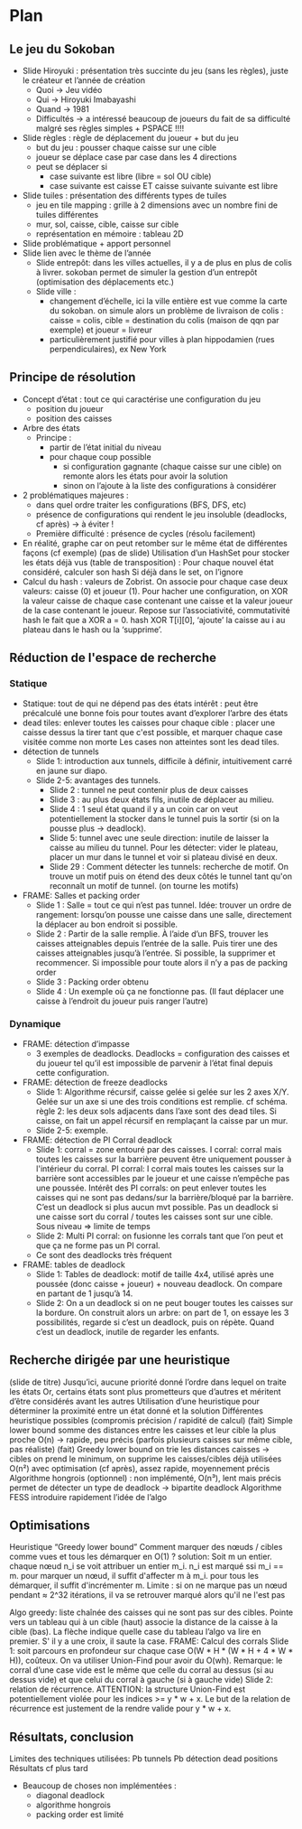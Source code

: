 # Plan

## Le jeu du Sokoban

* Slide Hiroyuki : présentation très succinte du jeu (sans les règles), juste le créateur et l’année de création
  * Quoi -> Jeu vidéo
  * Qui -> Hiroyuki Imabayashi
  * Quand -> 1981
  * Difficultés -> a intéressé beaucoup de joueurs du fait de sa difficulté malgré ses règles simples + PSPACE !!!!
* Slide règles : règle de déplacement du joueur + but du jeu
  * but du jeu : pousser chaque caisse sur une cible
  * joueur se déplace case par case dans les 4 directions
  * peut se déplacer si
    * case suivante est libre (libre = sol OU cible)
    * case suivante est caisse ET caisse suivante suivante est libre
* Slide tuiles : présentation des différents types de tuiles
  * jeu en tile mapping : grille à 2 dimensions avec un nombre fini de tuiles différentes
  * mur, sol, caisse, cible, caisse sur cible
  * représentation en mémoire : tableau 2D
* Slide problématique + apport personnel
* Slide lien avec le thème de l’année
  * Slide entrepôt: dans les villes actuelles, il y a de plus en plus de colis à livrer. sokoban permet de simuler la gestion d’un entrepôt (optimisation des déplacements etc.)
  * Slide ville :
    * changement d’échelle, ici la ville entière est vue comme la carte du sokoban. on simule alors un problème de livraison de colis : caisse = colis, cible = destination du colis (maison de qqn par exemple) et joueur = livreur
    * particulièrement justifié pour villes à plan hippodamien (rues perpendiculaires), ex New York


## Principe de résolution

* Concept d’état : tout ce qui caractérise une configuration du jeu
  * position du joueur
  * position des caisses
* Arbre des états
  * Principe :
    * partir de l’état initial du niveau
    * pour chaque coup possible
      * si configuration gagnante (chaque caisse sur une cible)
        on remonte alors les états pour avoir la solution
      * sinon on l’ajoute à la liste des configurations à considérer
* 2 problématiques majeures :
  * dans quel ordre traiter les configurations (BFS, DFS, etc)
  * présence de configurations qui rendent le jeu insoluble (deadlocks, cf après) -> à éviter !
  * Première difficulté : présence de cycles (résolu facilement)
* En réalité, graphe car on peut retomber sur le même état de différentes façons (cf exemple)
  (pas de slide) Utilisation d’un HashSet pour stocker les états déjà vus (table de transposition) :
  Pour chaque nouvel état considéré, calculer son hash
  Si déjà dans le set, on l’ignore
* Calcul du hash : valeurs de Zobrist. On associe pour chaque case deux valeurs: caisse (0) et joueur (1). Pour hacher une configuration, on XOR la valeur caisse de chaque case contenant une caisse et la valeur joueur de la case contenant le joueur. Repose sur l’associativité, commutativité hash le fait que a XOR a = 0. hash XOR T[i][0], ‘ajoute’ la caisse au i au plateau dans le hash ou la ‘supprime’.

## Réduction de l'espace de recherche
### Statique

* Statique:
  tout de qui ne dépend pas des états
  intérêt : peut être précalculé une bonne fois pour toutes avant d’explorer l’arbre des états
* dead tiles:
  enlever toutes les caisses
  pour chaque cible :
  placer une caisse dessus
  la tirer tant que c'est possible, et marquer chaque case visitée comme non morte
  Les cases non atteintes sont les dead tiles.
* détection de tunnels
  * Slide 1: introduction aux tunnels, difficile à définir, intuitivement carré en jaune sur diapo.
  * Slide 2-5: avantages des tunnels.
    * Slide 2 : tunnel ne peut contenir plus de deux caisses
    * Slide 3 : au plus deux états fils, inutile de déplacer au milieu.
    * Slide 4 : 1 seul état quand il y a un coin car on veut potentiellement la stocker dans le tunnel puis la sortir (si on la pousse plus -> deadlock).
    * Slide 5: tunnel avec une seule direction: inutile de laisser la caisse au milieu du tunnel. Pour les détecter: vider le plateau, placer un mur dans le tunnel et voir si plateau divisé en deux.
    * Slide 29 : Comment détecter les tunnels: recherche de motif. On trouve un motif puis on étend des deux côtés le tunnel tant qu'on reconnaît un motif de tunnel. (on tourne les motifs)
* FRAME: Salles et packing order
  * Slide 1 : Salle = tout ce qui n’est pas tunnel. Idée: trouver un ordre de rangement: lorsqu’on pousse une caisse dans une salle, directement la déplacer au bon endroit si possible.
  * Slide 2 : Partir de la salle remplie. À l’aide d’un BFS, trouver les caisses atteignables depuis l’entrée de la salle. Puis tirer une des caisses atteignables jusqu’à l’entrée. Si possible, la supprimer et recommencer. Si impossible pour toute alors il n’y a pas de packing order
  * Slide 3 : Packing order obtenu
  * Slide 4 : Un exemple où ça ne fonctionne pas. (Il faut déplacer une caisse à l’endroit du joueur puis ranger l’autre)

### Dynamique

* FRAME: détection d’impasse
  * 3 exemples de deadlocks. Deadlocks = configuration des caisses et du joueur tel qu’il est impossible de parvenir à l’état final depuis cette configuration.
* FRAME: détection de freeze deadlocks
  * Slide 1: Algorithme récursif, caisse gelée si gelée sur les 2 axes X/Y. Gelée sur un axe si une des trois conditions est remplie. cf schéma. règle 2: les deux sols adjacents dans l’axe sont des dead tiles. Si caisse, on fait un appel récursif en remplaçant la caisse par un mur.
  * Slide 2-5: exemple.
* FRAME: détection de PI Corral deadlock
  * Slide 1: corral = zone entouré par des caisses. I corral: corral mais toutes les caisses sur la barrière peuvent être uniquement pousser à l'intérieur du corral. PI corral: I corral mais toutes les caisses sur la barrière sont accessibles par le joueur et une caisse n’empêche pas une poussée. Intérêt des PI corrals: on peut enlever toutes les caisses qui ne sont pas dedans/sur la barrière/bloqué par la barrière. C’est un deadlock si plus aucun mvt possible. Pas un deadlock si une caisse sort du corral / toutes les caisses sont sur une cible. Sous niveau => limite de temps
  * Slide 2: Multi PI corral: on fusionne les corrals tant que l’on peut et que ça ne forme pas un PI corral.
  * Ce sont des deadlocks très fréquent
* FRAME: tables de deadlock
  * Slide 1: Tables de deadlock: motif de taille 4x4, utilisé après une poussée (donc caisse + joueur) + nouveau deadlock. On compare en partant de 1 jusqu’à 14.
  * Slide 2: On a un deadlock si on ne peut bouger toutes les caisses sur la bordure. On construit alors un arbre: on part de 1, on essaye les 3 possibilités, regarde si c’est un deadlock, puis on répète. Quand c’est un deadlock, inutile de regarder les enfants.

## Recherche dirigée par une heuristique

(slide de titre)
Jusqu’ici, aucune priorité donné l’ordre dans lequel on traite les états
Or, certains états sont plus prometteurs que d’autres et méritent d’être considérés avant les autres
Utilisation d’une heuristique pour déterminer la proximité entre un état donné et la solution
Différentes heuristique possibles (compromis précision / rapidité de calcul)
(fait) Simple lower bound
somme des distances entre les caisses et leur cible la plus proche
O(n) -> rapide, peu précis (parfois plusieurs caisses sur même cible, pas réaliste)
(fait) Greedy lower bound
on trie les distances caisses → cibles
on prend le minimum, on supprime les caisses/cibles déjà utilisées
O(n²) avec optimisation (cf après), assez rapide, moyennement précis
Algorithme hongrois (optionnel) :
non implémenté, O(n³), lent mais précis
permet de détecter un type de deadlock → bipartite deadlock
Algorithme FESS
introduire rapidement l’idée de l’algo



## Optimisations

Heuristique “Greedy lower bound”
Comment marquer des nœuds / cibles comme vues et tous les démarquer en O(1) ?
solution: Soit m un entier. chaque nœud n_i se voit attribuer un entier m_i.
n_i est marqué ssi m_i == m.
pour marquer un nœud, il suffit d'affecter m à m_i.
pour tous les démarquer, il suffit d'incrémenter m.
Limite : si on ne marque pas un nœud pendant ≈ 2^32 itérations, il va se retrouver marqué alors qu'il ne l'est pas

Algo greedy:
liste chaînée des caisses qui ne sont pas sur des cibles. Pointe vers un tableau qui à un cible (haut) associe la distance de la caisse à la cible (bas). La flèche indique quelle case du tableau l’algo va lire en premier. S' il y a une croix, il saute la case.
FRAME: Calcul des corrals
Slide 1: soit parcours en profondeur sur chaque case O(W * H * (W * H + 4 * W * H)), coûteux. On va utiliser Union-Find pour avoir du O(wh). Remarque: le corral d’une case vide est le même que celle du corral au dessus (si au dessus vide) et que celui du corral à gauche (si à gauche vide)
Slide 2: relation de récurrence. ATTENTION: la structure Union-Find est potentiellement violée pour les indices >= y * w + x. Le but de la relation de récurrence est justement de la rendre valide pour y * w + x.

## Résultats, conclusion

Limites des techniques utilisées:
Pb tunnels
Pb détection dead positions
Résultats cf plus tard

* Beaucoup de choses non implémentées :
    * diagonal deadlock
    * algorithme hongrois
    * packing order est limité
